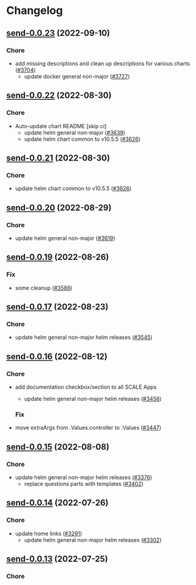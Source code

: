 # Changelog



## [send-0.0.23](https://github.com/truecharts/charts/compare/send-0.0.22...send-0.0.23) (2022-09-10)

### Chore

- add missing descriptions and clean up descriptions for various charts ([#3704](https://github.com/truecharts/charts/issues/3704))
  - update docker general non-major ([#3727](https://github.com/truecharts/charts/issues/3727))




## [send-0.0.22](https://github.com/truecharts/charts/compare/projectsend-3.0.32...send-0.0.22) (2022-08-30)

### Chore

- Auto-update chart README [skip ci]
  - update helm general non-major ([#3639](https://github.com/truecharts/charts/issues/3639))
  - update helm chart common to v10.5.5 ([#3626](https://github.com/truecharts/charts/issues/3626))




## [send-0.0.21](https://github.com/truecharts/charts/compare/projectsend-3.0.32...send-0.0.21) (2022-08-30)

### Chore

- update helm chart common to v10.5.5 ([#3626](https://github.com/truecharts/charts/issues/3626))




## [send-0.0.20](https://github.com/truecharts/charts/compare/send-0.0.19...send-0.0.20) (2022-08-29)

### Chore

- update helm general non-major ([#3619](https://github.com/truecharts/charts/issues/3619))




## [send-0.0.19](https://github.com/truecharts/charts/compare/projectsend-3.0.30...send-0.0.19) (2022-08-26)

### Fix

- some cleanup ([#3586](https://github.com/truecharts/charts/issues/3586))




## [send-0.0.17](https://github.com/truecharts/charts/compare/projectsend-3.0.29...send-0.0.17) (2022-08-23)

### Chore

- update helm general non-major helm releases ([#3545](https://github.com/truecharts/charts/issues/3545))




## [send-0.0.16](https://github.com/truecharts/charts/compare/projectsend-3.0.27...send-0.0.16) (2022-08-12)

### Chore

- add documentation checkbox/section to all SCALE Apps
  - update helm general non-major helm releases ([#3456](https://github.com/truecharts/charts/issues/3456))

  ### Fix

- move extraArgs from .Values.controller to .Values ([#3447](https://github.com/truecharts/charts/issues/3447))




## [send-0.0.15](https://github.com/truecharts/charts/compare/send-0.0.14...send-0.0.15) (2022-08-08)

### Chore

- update helm general non-major helm releases ([#3376](https://github.com/truecharts/charts/issues/3376))
  - replace questions parts with templates ([#3402](https://github.com/truecharts/charts/issues/3402))




## [send-0.0.14](https://github.com/truecharts/apps/compare/send-0.0.13...send-0.0.14) (2022-07-26)

### Chore

- update home links ([#3291](https://github.com/truecharts/apps/issues/3291))
  - update helm general non-major helm releases ([#3302](https://github.com/truecharts/apps/issues/3302))




## [send-0.0.13](https://github.com/truecharts/apps/compare/send-0.0.12...send-0.0.13) (2022-07-25)

### Chore

